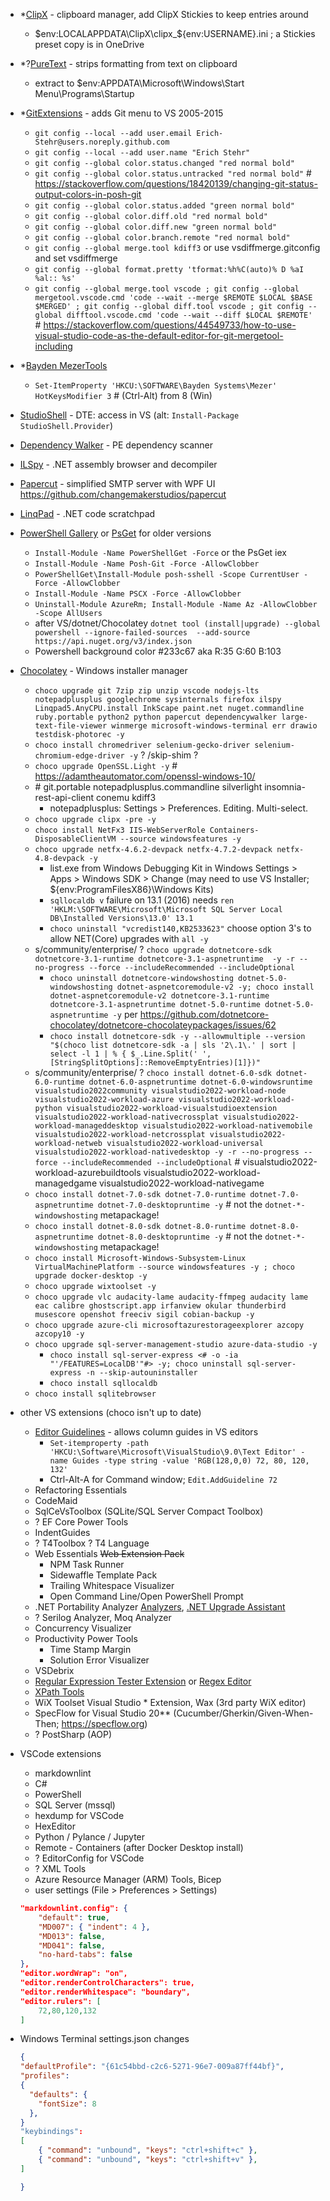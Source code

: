 - *[ClipX](https://web.archive.org/web/20200111230002/https://bluemars.org/clipx/) - clipboard manager, add ClipX Stickies to keep entries around
    - $env:LOCALAPPDATA\ClipX\clipx_${env:USERNAME}.ini ; a Stickies preset copy is in OneDrive
- *?[PureText](http://stevemiller.net/puretext/) - strips formatting from text on clipboard
    - extract to $env:APPDATA\Microsoft\Windows\Start Menu\Programs\Startup
- *[GitExtensions](http://gitextensions.github.io/) - adds Git menu to VS 2005-2015
    - `git config --local --add user.email Erich-Stehr@users.noreply.github.com`
    - `git config --local --add user.name "Erich Stehr"`
    - `git config --global color.status.changed "red normal bold"`
    - `git config --global color.status.untracked "red normal bold"` # <https://stackoverflow.com/questions/18420139/changing-git-status-output-colors-in-posh-git>
    - `git config --global color.status.added "green normal bold"`
    - `git config --global color.diff.old "red normal bold"`
    - `git config --global color.diff.new "green normal bold"`
    - `git config --global color.branch.remote "red normal bold"`
    - `git config --global merge.tool kdiff3` or use vsdiffmerge.gitconfig and set vsdiffmerge
    - `git config --global format.pretty 'tformat:%h%C(auto)% D %aI %al:: %s'`
    - `git config --global merge.tool vscode ; git config --global mergetool.vscode.cmd 'code --wait --merge $REMOTE $LOCAL $BASE $MERGED' ; git config --global diff.tool vscode ; git config --global difftool.vscode.cmd 'code --wait --diff $LOCAL $REMOTE'` # <https://stackoverflow.com/questions/44549733/how-to-use-visual-studio-code-as-the-default-editor-for-git-mergetool-including>

- *[Bayden MezerTools](https://bayden.com/mezer)
    - `Set-ItemProperty 'HKCU:\SOFTWARE\Bayden Systems\Mezer' HotKeysModifier 3` # (Ctrl-Alt) from 8 (Win)
- [StudioShell](http://studioshell.codeplex.com/) - DTE: access in VS (alt: `Install-Package StudioShell.Provider`)
- [Dependency Walker](http://www.dependencywalker.com/) - PE dependency scanner
- [ILSpy](https://github.com/icsharpcode/ILSpy) - .NET assembly browser and decompiler
- [Papercut](http://papercut.codeplex.com/) - simplified SMTP server with WPF UI <https://github.com/changemakerstudios/papercut>
- [LinqPad](http://www.linqpad.net) - .NET code scratchpad
- [PowerShell Gallery](https://www.powershellgallery.com/) or [PsGet](https://psget.net/) for older versions
    - `Install-Module -Name PowerShellGet -Force` or the PsGet iex
    - `Install-Module -Name Posh-Git -Force -AllowClobber`
    - `PowerShellGet\Install-Module posh-sshell -Scope CurrentUser -Force -AllowClobber`
    - `Install-Module -Name PSCX -Force -AllowClobber`
    - `Uninstall-Module AzureRm; Install-Module -Name Az -AllowClobber -Scope AllUsers`
    - after VS/dotnet/Chocolatey `dotnet tool (install|upgrade) --global powershell --ignore-failed-sources  --add-source https://api.nuget.org/v3/index.json`
    - Powershell background color #233c67 aka R:35 G:60 B:103
- [Chocolatey](https://chocolatey.org/install) - Windows installer manager
    - `choco upgrade git 7zip zip unzip vscode nodejs-lts notepadplusplus googlechrome sysinternals firefox ilspy Linqpad5.AnyCPU.install InkScape paint.net nuget.commandline ruby.portable python2 python papercut dependencywalker large-text-file-viewer winmerge microsoft-windows-terminal err drawio testdisk-photorec -y`
    - `choco install chromedriver selenium-gecko-driver selenium-chromium-edge-driver -y` ? /skip-shim ?
    - `choco upgrade OpenSSL.Light -y` # <https://adamtheautomator.com/openssl-windows-10/>
    - \# git.portable notepadplusplus.commandline silverlight insomnia-rest-api-client conemu kdiff3
        - notepadplusplus: Settings > Preferences. Editing. Multi-select.
    - `choco upgrade clipx -pre -y`
    - `choco install NetFx3 IIS-WebServerRole Containers-DisposableClientVM --source windowsfeatures -y`
    - `choco upgrade netfx-4.6.2-devpack netfx-4.7.2-devpack netfx-4.8-devpack -y`
        - list.exe from Windows Debugging Kit in Windows Settings > Apps > Windows SDK > Change (may need to use VS Installer; ${env:ProgramFilesX86}\Windows Kits)
        - `sqllocaldb v` failure on 13.1 (2016) needs `ren 'HKLM:\SOFTWARE\Microsoft\Microsoft SQL Server Local DB\Installed Versions\13.0' 13.1`
        - `choco uninstall "vcredist140,KB2533623"` choose option 3's to allow NET(Core) upgrades with `all -y`
    - s/community/enterprise/ ? `choco upgrade dotnetcore-sdk dotnetcore-3.1-runtime dotnetcore-3.1-aspnetruntime  -y -r --no-progress --force --includeRecommended --includeOptional`
        - `choco uninstall dotnetcore-windowshosting dotnet-5.0-windowshosting dotnet-aspnetcoremodule-v2 -y; choco install  dotnet-aspnetcoremodule-v2 dotnetcore-3.1-runtime dotnetcore-3.1-aspnetruntime dotnet-5.0-runtime dotnet-5.0-aspnetruntime -y` per <https://github.com/dotnetcore-chocolatey/dotnetcore-chocolateypackages/issues/62>
        - `choco install dotnetcore-sdk -y --allowmultiple --version "$(choco list dotnetcore-sdk -a | sls '2\.1\.' | sort | select -l 1 | % { $_.Line.Split(' ', [StringSplitOptions]::RemoveEmptyEntries)[1]})"`
    - s/community/enterprise/ ? `choco install dotnet-6.0-sdk dotnet-6.0-runtime dotnet-6.0-aspnetruntime dotnet-6.0-windowsruntime visualstudio2022community visualstudio2022-workload-node visualstudio2022-workload-azure visualstudio2022-workload-python visualstudio2022-workload-visualstudioextension visualstudio2022-workload-nativecrossplat visualstudio2022-workload-manageddesktop visualstudio2022-workload-nativemobile visualstudio2022-workload-netcrossplat visualstudio2022-workload-netweb visualstudio2022-workload-universal visualstudio2022-workload-nativedesktop -y -r --no-progress --force --includeRecommended --includeOptional` # visualstudio2022-workload-azurebuildtools  visualstudio2022-workload-managedgame visualstudio2022-workload-nativegame
    - `choco install dotnet-7.0-sdk dotnet-7.0-runtime dotnet-7.0-aspnetruntime dotnet-7.0-desktopruntime -y` # not the `dotnet-*-windowshosting` metapackage!
    - `choco install dotnet-8.0-sdk dotnet-8.0-runtime dotnet-8.0-aspnetruntime dotnet-8.0-desktopruntime -y` # not the `dotnet-*-windowshosting` metapackage!
    - `choco install Microsoft-Windows-Subsystem-Linux VirtualMachinePlatform --source windowsfeatures -y ; choco upgrade docker-desktop -y`
    - `choco upgrade wixtoolset -y`
    - `choco upgrade vlc audacity-lame audacity-ffmpeg audacity lame eac calibre ghostscript.app irfanview okular thunderbird musescore openshot freeciv sigil cobian-backup -y`
    - `choco upgrade azure-cli microsoftazurestorageexplorer azcopy azcopy10 -y`
    - `choco upgrade sql-server-management-studio azure-data-studio -y`
        - `choco install sql-server-express <# -o -ia "'/FEATURES=LocalDB'"#> -y; choco uninstall sql-server-express -n --skip-autouninstaller`
        - `choco install sqllocaldb`
    - `choco install sqlitebrowser`

- other VS extensions (choco isn't up to date)
    - [Editor Guidelines](https://marketplace.visualstudio.com/items?itemName=PaulHarrington.EditorGuidelines) - allows column guides in VS editors
        - `Set-itemproperty -path 'HKCU:\Software\Microsoft\VisualStudio\9.0\Text Editor' -name Guides -type string -value 'RGB(128,0,0) 72, 80, 120, 132'`
        - Ctrl-Alt-A for Command window; `Edit.AddGuideline 72`
    - Refactoring Essentials
    - CodeMaid
    - SqlCeVsToolbox (SQLite/SQL Server Compact Toolbox)
    - ? EF Core Power Tools
    - IndentGuides
    - ? T4Toolbox ? T4 Language
    - Web Essentials ~~Web Extension Pack~~
        - NPM Task Runner
        - Sidewaffle Template Pack
        - Trailing Whitespace Visualizer
        - Open Command Line/Open PowerShell Prompt
    - .NET Portability Analyzer [Analyzers](https://docs.microsoft.com/en-us/dotnet/standard/analyzers/), [.NET Upgrade Assistant](https://docs.microsoft.com/en-us/dotnet/core/porting/upgrade-assistant-overview)
    - ? Serilog Analyzer, Moq Analyzer
    - Concurrency Visualizer
    - Productivity Power Tools
        - Time Stamp Margin
        - Solution Error Visualizer
    - VSDebrix
    - [Regular Expression Tester Extension](https://marketplace.visualstudio.com/items?itemName=AndreasAndersen.RegularExpressionTesterExtension) or [Regex Editor](https://marketplace.visualstudio.com/items?itemName=GeorgyLosenkov.RegexEditorLite)
    - [XPath Tools](https://marketplace.visualstudio.com/items?itemName=UliWeltersbach.XPathInformation)
    - WiX Toolset Visual Studio * Extension, Wax (3rd party WiX editor)
    - SpecFlow for Visual Studio 20** (Cucumber/Gherkin/Given-When-Then; <https://specflow.org>)
    - ? PostSharp (AOP)

- VSCode extensions
    - markdownlint
    - C#
    - PowerShell
    - SQL Server (mssql)
    - hexdump for VSCode
    - HexEditor
    - Python / Pylance / Jupyter
    - Remote - Containers (after Docker Desktop install)
    - ? EditorConfig for VSCode
    - ? XML Tools
    - Azure Resource Manager (ARM) Tools, Bicep
    - user settings (File > Preferences > Settings)

    ```json
    "markdownlint.config": {
        "default": true,
        "MD007": { "indent": 4 },
        "MD013": false,
        "MD041": false,
        "no-hard-tabs": false
    },
    "editor.wordWrap": "on",
    "editor.renderControlCharacters": true,
    "editor.renderWhitespace": "boundary",
    "editor.rulers": [
        72,80,120,132
    ]
    ```

- Windows Terminal settings.json changes

    ```json
    {
    "defaultProfile": "{61c54bbd-c2c6-5271-96e7-009a87ff44bf}",
    "profiles":
    {
      "defaults": {
        "fontSize": 8
      },
    }
    "keybindings":
    [
        { "command": "unbound", "keys": "ctrl+shift+c" },
        { "command": "unbound", "keys": "ctrl+shift+v" },
    ]

    }
    ```
